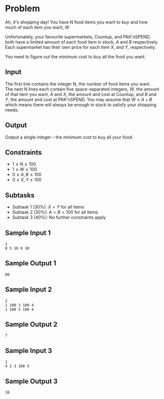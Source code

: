 # Problem

Ah, it's shopping day! You have N food items you want to buy and how much of each item you want, $W$.

Unfortunately, your favourite supermarkets, Countup, and PAK'nSPEND, both have a limited amount of each food item in stock, $A$ and $B$ respectively. Each supermarket has their own price for each item $X$, and $Y$, respectively.

You need to figure out the minimum cost to buy all the food you want.

## Input
The first line contains the integer N, the number of food items you want.
The next N lines each contain five space-separated integers, $W$, the amount of that item you want, $A$ and $X$, the amount and cost at Countup, and $B$ and $Y$, the amount and cost at PAK'nSPEND.
You may assume that $W\le A+B$ which means there will always be enough in stock to satisfy your shopping needs.
## Output
Output a single integer – the minimum cost to buy all your food.

## Constraints
- $1\le N\le 100$
- $1\le W\le 100$
- $0\le A,B\le 100$
- $0\le X,Y\le 100$

## Subtasks
- Subtask 1 (30%): $X=Y$ for all items
- Subtask 2 (30%): $A=B=100$ for all items
- Subtask 3 (40%): No further constraints apply

## Sample Input 1
```
1
8 5 10 6 10
```
## Sample Output 1
```
80
```
## Sample Input 2
```
2
1 100 3 100 4
1 100 5 100 4
```
## Sample Output 2
```
7
``` 
## Sample Input 3
```
1
4 2 3 100 5
```
## Sample Output 3
```
16
```